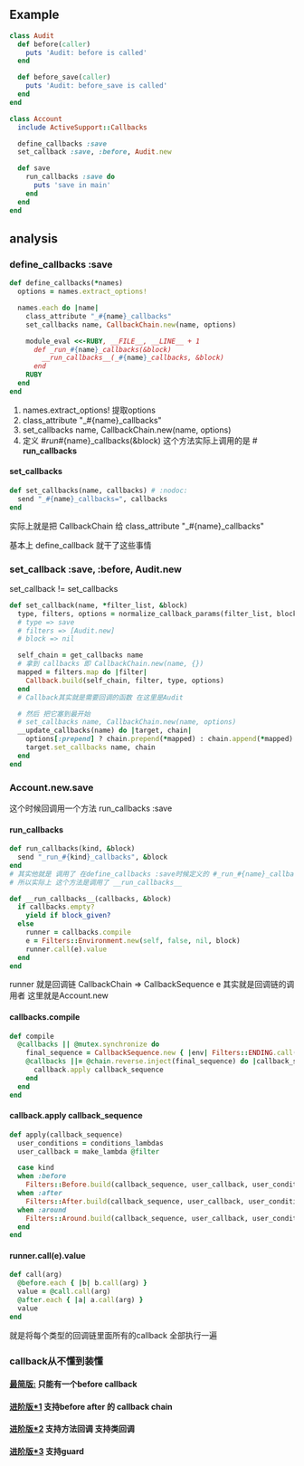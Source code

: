 ## Example

```ruby
class Audit
  def before(caller)
    puts 'Audit: before is called'
  end

  def before_save(caller)
    puts 'Audit: before_save is called'
  end
end

class Account
  include ActiveSupport::Callbacks

  define_callbacks :save
  set_callback :save, :before, Audit.new

  def save
    run_callbacks :save do
      puts 'save in main'
    end
  end
end
```

## analysis

### define_callbacks :save

```ruby
def define_callbacks(*names)
  options = names.extract_options!

  names.each do |name|
    class_attribute "_#{name}_callbacks"
    set_callbacks name, CallbackChain.new(name, options)

    module_eval <<-RUBY, __FILE__, __LINE__ + 1
      def _run_#{name}_callbacks(&block)
        __run_callbacks__(_#{name}_callbacks, &block)
      end
    RUBY
  end
end
```

1. names.extract_options! 提取options
2. class_attribute "_#{name}_callbacks"
3. set_callbacks name, CallbackChain.new(name, options)
4. 定义 #_run_#{name}_callbacks(&block) 这个方法实际上调用的是 # __run_callbacks__

#### set_callbacks

```ruby
def set_callbacks(name, callbacks) # :nodoc:
  send "_#{name}_callbacks=", callbacks
end
```
实际上就是把 CallbackChain 给 class_attribute "_#{name}_callbacks"

基本上 define_callback 就干了这些事情

### set_callback :save, :before, Audit.new

set_callback != set_callbacks

```ruby
def set_callback(name, *filter_list, &block)
  type, filters, options = normalize_callback_params(filter_list, block)
  # type => save
  # filters => [Audit.new]
  # block => nil

  self_chain = get_callbacks name
  # 拿到 callbacks 即 CallbackChain.new(name, {})
  mapped = filters.map do |filter|
    Callback.build(self_chain, filter, type, options)
  end
  # Callback其实就是需要回调的函数 在这里是Audit

  # 然后 把它塞到最开始
  # set_callbacks name, CallbackChain.new(name, options)
  __update_callbacks(name) do |target, chain|
    options[:prepend] ? chain.prepend(*mapped) : chain.append(*mapped)
    target.set_callbacks name, chain
  end
end
```

### Account.new.save
这个时候回调用一个方法 run_callbacks :save

#### run_callbacks

```ruby
def run_callbacks(kind, &block)
  send "_run_#{kind}_callbacks", &block
end
# 其实他就是 调用了 在define_callbacks :save时候定义的 #_run_#{name}_callbacks(&block)
# 所以实际上 这个方法是调用了 __run_callbacks__
```

```ruby
def __run_callbacks__(callbacks, &block)
  if callbacks.empty?
    yield if block_given?
  else
    runner = callbacks.compile
    e = Filters::Environment.new(self, false, nil, block)
    runner.call(e).value
  end
end
```
runner 就是回调链 CallbackChain => CallbackSequence
e 其实就是回调链的调用者 这里就是Account.new

#### callbacks.compile
```ruby
def compile
  @callbacks || @mutex.synchronize do
    final_sequence = CallbackSequence.new { |env| Filters::ENDING.call(env) }
    @callbacks ||= @chain.reverse.inject(final_sequence) do |callback_sequence, callback|
      callback.apply callback_sequence
    end
  end
end
```

#### callback.apply callback_sequence
```ruby
def apply(callback_sequence)
  user_conditions = conditions_lambdas
  user_callback = make_lambda @filter

  case kind
  when :before
    Filters::Before.build(callback_sequence, user_callback, user_conditions, chain_config, @filter)
  when :after
    Filters::After.build(callback_sequence, user_callback, user_conditions, chain_config)
  when :around
    Filters::Around.build(callback_sequence, user_callback, user_conditions, chain_config)
  end
end
```

#### runner.call(e).value

```ruby
def call(arg)
  @before.each { |b| b.call(arg) }
  value = @call.call(arg)
  @after.each { |a| a.call(arg) }
  value
end
```
就是将每个类型的回调链里面所有的callback 全部执行一遍

### callback从不懂到装懂

#### [最简版:](https://github.com/angelfan/DayDayUp/tree/master/note/trace_rails/activesupport/callbacks/1_callbacks.rb) 只能有一个before callback
#### [进阶版*1](https://github.com/angelfan/DayDayUp/tree/master/note/trace_rails/activesupport/callbacks/2_callbacks.rb) 支持before after 的 callback chain
#### [进阶版*2](https://github.com/angelfan/DayDayUp/tree/master/note/trace_rails/activesupport/callbacks/3_callbacks.rb) 支持方法回调 支持类回调
#### [进阶版*3](https://github.com/angelfan/DayDayUp/tree/master/note/trace_rails/activesupport/callbacks/4_callbacks.rb) 支持guard

